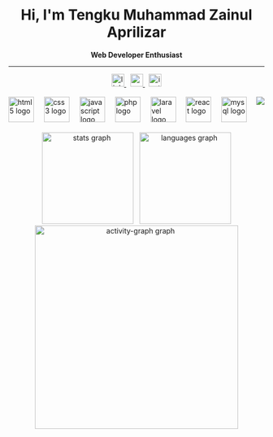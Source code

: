 <h1 align="center"><b>Hi, I'm Tengku Muhammad Zainul Aprilizar</b></h1>

<p align="center"><b>Web Developer Enthusiast</b></p>

<hr/>

<div align="center">
  <a href="https://www.linkedin.com/in/tengkuzainull/" target="_blank">
    <img src="https://img.shields.io/static/v1?message=LinkedIn&logo=linkedin&label=&color=0077B5&logoColor=White&labelColor=&style=for-the-badge" height="25" alt="linkedin logo"  />
  </a> &nbsp;
  <a href="mailto:tengkumzainul@gmail.com" target="_blank">
    <img src="https://img.shields.io/static/v1?message=Gmail&logo=gmail&label=&color=D14836&logoColor=white&labelColor=&style=for-the-badge" height="25" alt="gmail logo"  />
  </a> &nbsp;
  <a href="https://www.instagram.com/tengkumz_" target="_blank">
    <img src="https://img.shields.io/static/v1?message=Instagram&logo=instagram&label=&color=E4405F&logoColor=white&labelColor=&style=for-the-badge" height="25" alt="instagram logo"  />
  </a>
</div>

<br/>

<img align="right" src="https://visitor-badge.laobi.icu/badge?page_id=tengkuzainul.tengkuzainul&left_color=navy&right_color=yellow&left_text=Profile%20Views"  />

<div align="left">
  <img src="https://cdn.simpleicons.org/html5/E34F26" height="50" alt="html5 logo" />
        <img width="12" />
        <img src="https://cdn.simpleicons.org/css3/1572B6" height="50" alt="css3 logo" />
        <img width="12" />
        <img src="https://cdn.simpleicons.org/javascript/F7DF1E" height="50" alt="javascript logo" />
        <img width="12" />
        <img src="https://cdn.simpleicons.org/php/777BB4" height="50" alt="php logo" />
        <img width="12" />
        <img src="https://cdn.simpleicons.org/laravel/FF2D20" height="50" alt="laravel logo" />
        <img width="12" />
        <img src="https://cdn.simpleicons.org/react/61DAFB" height="50" alt="react logo" />
        <img width="12" />
        <img src="https://cdn.simpleicons.org/mysql/4479A1" height="50" alt="mysql logo" />
</div>

<br/>

<div align="center">
  <img src="https://github-readme-stats.vercel.app/api?username=tengkuzainul&hide_title=false&hide_rank=false&show_icons=true&include_all_commits=true&count_private=true&disable_animations=false&theme=github_dark&locale=en&hide_border=false&order=1" height="180" alt="stats graph" /> &nbsp;
  <img src="https://github-readme-stats.vercel.app/api/top-langs?username=tengkuzainul&locale=en&hide_title=false&layout=compact&card_width=320&langs_count=5&theme=github_dark&hide_border=false&order=2" height="180" alt="languages graph" />
   <br>
  <img src="https://github-readme-activity-graph.vercel.app/graph?username=tengkuzainul&radius=16&theme=github_dark&area=true&order=5" height="400" alt="activity-graph graph"  />
</div>
